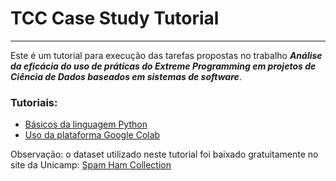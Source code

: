 # TCC Case Study Tutorial
<hr>

Este é um tutorial para execução das tarefas propostas no trabalho _**Análise da eficácia 
do uso de práticas do Extreme Programming em projetos de Ciência de Dados baseados em 
sistemas de software**_.

### Tutoriais:
* [Básicos da linguagem Python](basics/notebooks/PythonBasics.ipynb)
* [Uso da plataforma Google Colab](TutorialGoogleColab.pdf)

Observação: o dataset utilizado neste tutorial foi baixado gratuitamente no site
da Unicamp: [Spam Ham Collection](https://www.dt.fee.unicamp.br/~tiago/smsspamcollection/)